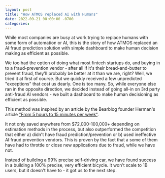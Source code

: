 ```yaml
---
layout: post
title: "How ATMOS replaced AI with Humans"
date: 2022-09-21 08:00:00 -0700
categories:
---
```


While most companies are busy at work trying to replace humans with some form of automation or AI, this is the story of how ATMOS replaced an AI fraud prediction solution with simple dashboard to make human decision making as efficient as possible.

We too had the option of doing what most fintech startups do, and buying in to a fraud-prevention vendor - after all if it's their bread-and-butter to prevent fraud, they'll probably be better at it than we are, right? Well, we tried it at first of course. But we quickly received a few unpredicted "exceptions" that cost us dearly. One is too many. So, while everyone else ran in the opposite direction, we decided instead of going all-in on 3rd party anti-fraud AI vendors - we built a dashboard to make human decisioning as efficient as possible.

This method was inspired by an article by the Bearblog founder Herman's article ["From 5 hours to 15 minutes per week"](https://herman.bearblog.dev/5-hours-to-15-minutes/).

It not only saved anywhere from $72,000-100,000+ depending on estimation methods in the process, but also outperformed the competition that either a) didn't have fraud prediction/prevention or b) used ineffective AI fraud prevention vendors. This is proven by the fact that a some of them have had to throttle or close new applications due to fraud, while we have not.

Instead of building a 99% precise self-driving car, we have found success in a building a 100% precise, very efficient bicycle. It won't scale to 1B users, but it doesn't have to - it got us to the next step.
